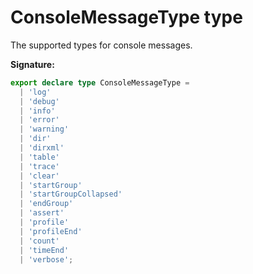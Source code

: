 # ConsoleMessageType type

The supported types for console messages.

**Signature:**

```typescript
export declare type ConsoleMessageType =
  | 'log'
  | 'debug'
  | 'info'
  | 'error'
  | 'warning'
  | 'dir'
  | 'dirxml'
  | 'table'
  | 'trace'
  | 'clear'
  | 'startGroup'
  | 'startGroupCollapsed'
  | 'endGroup'
  | 'assert'
  | 'profile'
  | 'profileEnd'
  | 'count'
  | 'timeEnd'
  | 'verbose';
```
